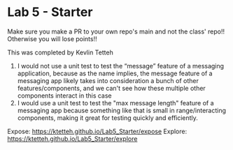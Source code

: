 # Lab 5 - Starter
Make sure you make a PR to your own repo's main and not the class' repo!! Otherwise you will lose points!!

This was completed by Kevlin Tetteh

1. I would not use a unit test to test the “message” feature of a messaging application, because as the name implies, the message feature of a messaging app likely takes into consideration a bunch of other features/components, and we can't see how these multiple other components interact in this case
2. I would use a unit test to test the "max message length" feature of a messaging app because something like that is small in range/interacting components, making it great for testing quickly and efficiently.


Expose: https://ktetteh.github.io/Lab5_Starter/expose
Explore: https://ktetteh.github.io/Lab5_Starter/explore

